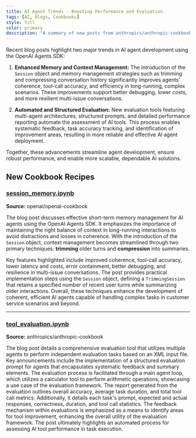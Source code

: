 ```yaml
---
title: AI Agent Trends - Boosting Performance and Evaluation
tags: [AI, Blogs, Cookbooks]
style: fill
color: primary
description: "A summary of new posts from anthropics/anthropic-cookbook, openai/openai-cookbook on 09-11"
---
```

Recent blog posts highlight two major trends in AI agent development using the OpenAI Agents SDK:

1. **Enhanced Memory and Context Management:** The introduction of the `Session` object and memory management strategies such as trimming and compressing conversation history significantly improves agents’ coherence, tool-call accuracy, and efficiency in long-running, complex scenarios. These improvements support better debugging, lower costs, and more resilient multi-issue conversations.

2. **Automated and Structured Evaluation:** New evaluation tools featuring multi-agent architectures, structured prompts, and detailed performance reporting automate the assessment of AI tools. This process enables systematic feedback, task accuracy tracking, and identification of improvement areas, resulting in more reliable and effective AI agent deployment.

Together, these advancements streamline agent development, ensure robust performance, and enable more scalable, dependable AI solutions.

## New Cookbook Recipes

### [session_memory.ipynb](https://github.com/openai/openai-cookbook/blob/7433ba1e4e86213915cb4f6e81af08aaac8cab7e/examples/agents_sdk/session_memory.ipynb)
**Source:** openai/openai-cookbook

The blog post discusses effective short-term memory management for AI agents using the OpenAI Agents SDK. It emphasizes the importance of maintaining the right balance of context in long-running interactions to avoid distractions and losses in coherence. With the introduction of the `Session` object, context management becomes streamlined through two primary techniques: **trimming** older turns and **compression** into summaries.

Key features highlighted include improved coherence, tool-call accuracy, lower latency and costs, error containment, better debugging, and resilience in multi-issue conversations. The post provides practical implementation steps using the `Session` object, defining a `TrimmingSession` that retains a specified number of recent user turns while summarizing older interactions. Overall, these techniques enhance the development of coherent, efficient AI agents capable of handling complex tasks in customer service scenarios and beyond.

---

### [tool_evaluation.ipynb](https://github.com/anthropics/anthropic-cookbook/blob/0164f4b5b580cba8bf127feb4f0211010562b57d/tool_evaluation/tool_evaluation.ipynb)
**Source:** anthropics/anthropic-cookbook

The blog post details a comprehensive evaluation tool that utilizes multiple agents to perform independent evaluation tasks based on an XML input file. Key announcements include the implementation of a structured evaluation prompt for agents that encapsulates systematic feedback and summary elements. The evaluation process is facilitated through a main agent loop, which utilizes a calculator tool to perform arithmetic operations, showcasing a use case of the evaluation framework. The report generated from the evaluation outlines overall accuracy, average task duration, and total tool call metrics. Additionally, it details each task's prompt, expected and actual responses, correctness, duration, and tool call statistics. The feedback mechanism within evaluations is emphasized as a means to identify areas for tool improvement, enhancing the overall utility of the evaluation framework. The post ultimately highlights an automated process for assessing AI tool performance in task execution.